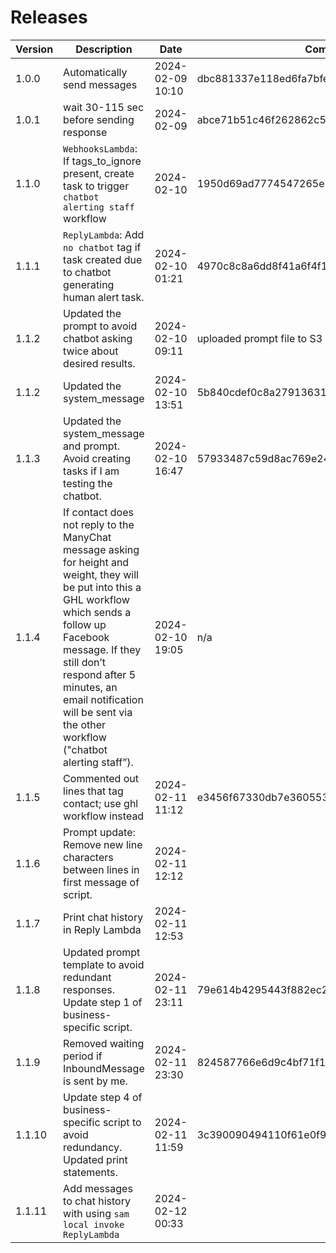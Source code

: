 # Releases

Version | Description | Date | Commit
--- | ---- | --- | ---
1.0.0 | Automatically send messages | 2024-02-09 10:10 | dbc881337e118ed6fa7bfee9446baf78b31961ae
1.0.1 | wait 30-115 sec before sending response | 2024-02-09 | abce71b51c46f262862c5c774a7fe109e02f8c80
1.1.0 | `WebhooksLambda`: If tags_to_ignore present, create task to trigger `chatbot alerting staff` workflow | 2024-02-10 | 1950d69ad7774547265e75331535b233d318acbd
1.1.1 | `ReplyLambda`: Add `no chatbot` tag if task created due to chatbot generating human alert task. | 2024-02-10 01:21 | 4970c8c8a6dd8f41a6f4f1b7fc6aa955ecf3f75e
1.1.2 | Updated the prompt to avoid chatbot asking twice about desired results. | 2024-02-10 09:11 | uploaded prompt file to S3
1.1.2 | Updated the system_message | 2024-02-10 13:51 | 5b840cdef0c8a27913631c48fb640123211491ab
1.1.3 | Updated the system_message and prompt. Avoid creating tasks if I am testing the chatbot. | 2024-02-10 16:47 | 57933487c59d8ac769e241cef329e2be2c83bd8d
1.1.4 | If contact does not reply to the ManyChat message asking for height and weight, they will be put into this a GHL workflow which sends a follow up Facebook message. If they still don’t respond after 5 minutes, an email notification will be sent via the other workflow ("chatbot alerting staff”). | 2024-02-10 19:05 | n/a
1.1.5 | Commented out lines that tag contact; use ghl workflow instead | 2024-02-11 11:12 | e3456f67330db7e360553d3db9f7e41784fc20d8
1.1.6 | Prompt update: Remove new line characters between lines in first message of script. | 2024-02-11 12:12 | 
1.1.7 | Print chat history in Reply Lambda | 2024-02-11 12:53
1.1.8 | Updated prompt template to avoid redundant responses. Update step 1 of business-specific script. | 2024-02-11 23:11 | 79e614b4295443f882ec2de87ae8c4a45fbc1a1d
1.1.9 | Removed waiting period if InboundMessage is sent by me. | 2024-02-11 23:30 | 824587766e6d9c4bf71f178bea148eab544d18d9
1.1.10 | Update step 4 of business-specific script to avoid redundancy. Updated print statements. | 2024-02-11 11:59 | 3c390090494110f61e0f9ada2c2df2119f6f86c4
1.1.11 | Add messages to chat history with using `sam local invoke ReplyLambda` | 2024-02-12 00:33 | 